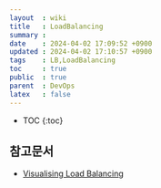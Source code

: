 ```yaml
---
layout  : wiki
title   : LoadBalancing
summary : 
date    : 2024-04-02 17:09:52 +0900
updated : 2024-04-02 17:10:57 +0900
tags    : LB,LoadBalancing
toc     : true
public  : true
parent  : DevOps
latex   : false
---
```

* TOC
{:toc}

## 참고문서
* [Visualising Load Balancing](https://samwho.dev/load-balancing/) 
